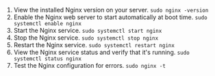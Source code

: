1. View the installed Nginx version on your server.
`sudo nginx -version`
2. Enable the Nginx web server to start automatically at boot time.
`sudo systemctl enable nginx`
3. Start the Nginx service.
`sudo systemctl start nginx`
4. Stop the Nginx service.
`sudo systemctl stop nginx`
5. Restart the Nginx service.
`sudo systemctl restart nginx`
6. View the Nginx service status and verify that it's running.
`sudo systemctl status nginx`
7. Test the Nginx configuration for errors.
`sudo nginx -t`